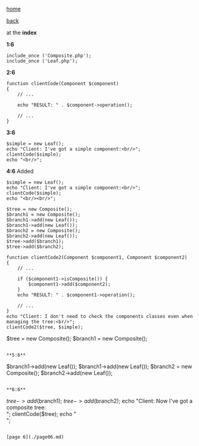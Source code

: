 [home](./page01.md)

[back](./page04.md)

at the **index**


**1:6**
```
include_once ('Composite.php');
include_once ('Leaf.php');
```

**2:6**
```
function clientCode(Component $component)
{
    // ...

    echo "RESULT: " . $component->operation();

    // ...
}
```

**3:6**
```
$simple = new Leaf();
echo "Client: I've got a simple component:<br/>";
clientCode($simple);
echo "<br/>";
```

**4:6** Added
```
$simple = new Leaf();
echo "Client: I've got a simple component:<br/>";
clientCode($simple);
echo "<br/><br/>";

$tree = new Composite();
$branch1 = new Composite();
$branch1->add(new Leaf());
$branch1->add(new Leaf());
$branch2 = new Composite();
$branch2->add(new Leaf());
$tree->add($branch1);
$tree->add($branch2);

function clientCode2(Component $component1, Component $component2)
{
    // ...

    if ($component1->isComposite()) {
        $component1->add($component2);
    }
    echo "RESULT: " . $component1->operation();

    // ...
}
echo "Client: I don't need to check the components classes even when managing the tree:<br/>";
clientCode2($tree, $simple);
```



$tree = new Composite();
$branch1 = new Composite();
```

**5:6**
```
$branch1->add(new Leaf());
$branch1->add(new Leaf());
$branch2 = new Composite();
$branch2->add(new Leaf());
```

**6:6**
```
$tree->add($branch1);
$tree->add($branch2);
echo "Client: Now I've got a composite tree:<br/>";
clientCode($tree);
echo "<br/>";
```

[page 6](./page06.md)
